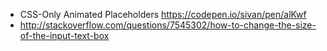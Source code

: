 - CSS-Only Animated <label> Placeholders https://codepen.io/sivan/pen/alKwf
- http://stackoverflow.com/questions/7545302/how-to-change-the-size-of-the-input-text-box
